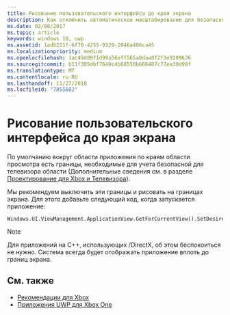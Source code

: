 ```yaml
---
title: Рисование пользовательского интерфейса до края экрана
description: Как отключить автоматическое масштабирование для безопасной области заголовка.
ms.date: 02/08/2017
ms.topic: article
keywords: windows 10, uwp
ms.assetid: 1adb221f-6f70-4255-9329-2046a486ca45
ms.localizationpriority: medium
ms.openlocfilehash: 1ac49d80f1d99a56eff565a0daa8f2f3e9289636
ms.sourcegitcommit: b11f305dbf7649c4b68550b666487c77ea30d98f
ms.translationtype: MT
ms.contentlocale: ru-RU
ms.lasthandoff: 11/27/2018
ms.locfileid: "7855602"
---
```

# <a name="how-to-draw-ui-to-the-edge-of-the-screen"></a>Рисование пользовательского интерфейса до края экрана   
По умолчанию вокруг области приложения по краям области просмотра есть границы, необходимые для учета безопасной для телевизора области (Дополнительные сведения см. в разделе [Проектирование для Xbox и Телевизора](../design/devices/designing-for-tv.md#tv-safe-area)). 

Мы рекомендуем выключить эти границы и рисовать на границах экрана. Для этого добавьте следующий код, когда запускается приложение:
   
```
Windows.UI.ViewManagement.ApplicationView.GetForCurrentView().SetDesiredBoundsMode(Windows.UI.ViewManagement.ApplicationViewBoundsMode.UseCoreWindow);
```
   
> [!NOTE]
> Для приложений на C++, использующих /DirectX, об этом беспокоиться не нужно. Система всегда будет отображать приложение вплоть до границ экрана.

## <a name="see-also"></a>См. также
- [Рекомендации для Xbox](tailoring-for-xbox.md)
- [Приложения UWP для Xbox One](index.md)

